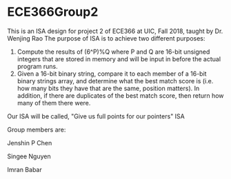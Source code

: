# ECE366Group2
This is an ISA design for project 2 of ECE366 at UIC, Fall 2018, taught by Dr. Wenjing Rao
The purpose of ISA is to achieve two different purposes:
1. Compute the results of (6^P)%Q where P and Q are 16-bit unsigned integers that are stored in memory and 
  will be input in before the actual program runs. 
2. Given a 16-bit binary string, compare it to each member of a 16-bit binary strings array, and
  determine what the best match score is (i.e. how many bits they have that are the same, position matters).
  In addition, if there are duplicates of the best match score, then return how many of them there were. 
  
Our ISA will be called, "Give us full points for our pointers" ISA 

Group members are:

Jenshin P Chen

Singee Nguyen

Imran Babar

